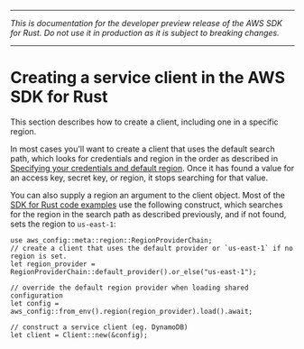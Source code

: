 --------

 *This is documentation for the developer preview release of the AWS SDK for Rust\. Do not use it in production as it is subject to breaking changes\.* 

--------

# Creating a service client in the AWS SDK for Rust<a name="client"></a>

This section describes how to create a client, including one in a specific region\.

In most cases you'll want to create a client that uses the default search path, which looks for credentials and region in the order as described in [Specifying your credentials and default region](credentials.md)\. Once it has found a value for an access key, secret key, or region, it stops searching for that value\.

You can also supply a region an argument to the client object\. Most of the [SDK for Rust code examples](rust_code_examples.md) use the following construct, which searches for the region in the search path as described previously, and if not found, sets the region to `us-east-1`:

```
use aws_config::meta::region::RegionProviderChain;
// create a client that uses the default provider or `us-east-1` if no region is set.    
let region_provider = RegionProviderChain::default_provider().or_else("us-east-1");

// override the default region provider when loading shared configuration
let config = aws_config::from_env().region(region_provider).load().await;

// construct a service client (eg. DynamoDB)
let client = Client::new(&config);
```

